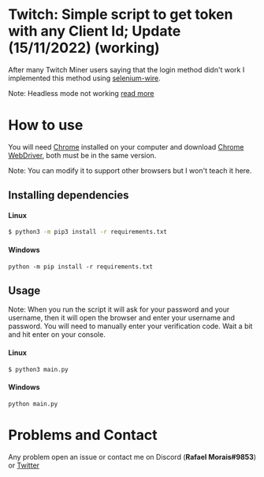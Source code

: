 # Twitch: Simple script to get token with any Client Id; Update (15/11/2022) (working)

After many Twitch Miner users saying that the login method didn't work I implemented this method using [selenium-wire](https://pypi.org/project/selenium-wire/).

Note: Headless mode not working [read more](https://github.com/ultrafunkamsterdam/undetected-chromedriver/issues/589)

# How to use
You will need [Chrome](https://www.google.com/chrome/) installed on your computer and download [Chrome WebDriver](https://chromedriver.chromium.org/downloads), both must be in the same version. 

Note: You can modify it to support other browsers but I won't teach it here.

## Installing dependencies
#### Linux
```bash
$ python3 -m pip3 install -r requirements.txt
```
#### Windows
```
python -m pip install -r requirements.txt
```
## Usage
Note: When you run the script it will ask for your password and your username, then it will open the browser and enter your username and password. You will need to manually enter your verification code. Wait a bit and hit enter on your console.

#### Linux
```bash
$ python3 main.py
```
#### Windows
```
python main.py
```

# Problems and Contact
Any problem open an issue or contact me on Discord (**Rafael Morais#9853**) or [Twitter](https://twitter.com/300Kled)
